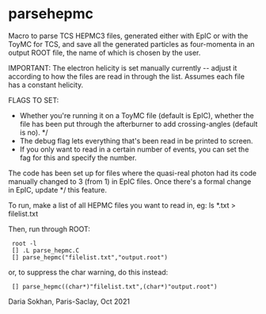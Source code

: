 # parsehepmc


Macro to parse TCS HEPMC3 files, generated either with EpIC or with the ToyMC for TCS, and save all the generated particles as four-momenta in an output ROOT file, the name of which is chosen by the user.

IMPORTANT: 
The electron helicity is set manually currently -- adjust it according to how the files are read in through the list. Assumes each file has a constant helicity.

FLAGS TO SET:
* Whether you're running it on a ToyMC file (default is EpIC), whether the file has been put through the afterburner to add crossing-angles (default is no).              */
* The debug flag lets everything that's been read in be printed to screen.
* If you only want to read in a certain number of events, you can set the fag for this and specify the number.

The code has been set up for files where the quasi-real photon had its code manually changed to 3 (from 1) in EpIC files. Once there's a formal change in EpIC, update    */
this feature.

To run, make a list of all HEPMC files you want to read in, eg: 
ls *.txt > filelist.txt

Then, run through ROOT:

     root -l    
     [] .L parse_hepmc.C   
     [] parse_hepmc("filelist.txt","output.root") 

or, to suppress the char warning, do this instead:

     [] parse_hepmc((char*)"filelist.txt",(char*)"output.root")    

Daria Sokhan, Paris-Saclay, Oct 2021 


